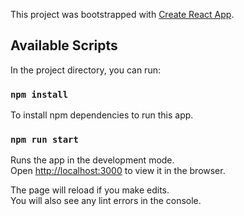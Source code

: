 This project was bootstrapped with [Create React App](https://github.com/facebook/create-react-app).

## Available Scripts

In the project directory, you can run:

### `npm install`

To install npm dependencies to run this app.

### `npm run start`

Runs the app in the development mode.<br />
Open [http://localhost:3000](http://localhost:3000) to view it in the browser.

The page will reload if you make edits.<br />
You will also see any lint errors in the console.
